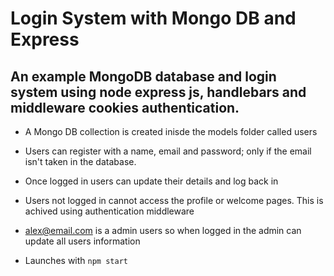 # Login System with Mongo DB and Express

## An example MongoDB database and login system using node express js, handlebars and middleware cookies authentication.

- A Mongo DB collection is created inisde the models folder called users

- Users can register with a name, email and password; only if the email isn't taken in the database. 

- Once logged in users can update their details and log back in 

- Users not logged in cannot access the profile or welcome pages. This is achived using authentication middleware 

- alex@email.com is a admin users so  when logged in the admin can update all users information 

- Launches with `npm start`
